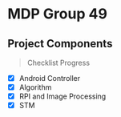 # MDP Group 49

## Project Components

> Checklist Progress
- [x] Android Controller
- [x] Algorithm
- [x] RPI and Image Processing
- [x] STM
